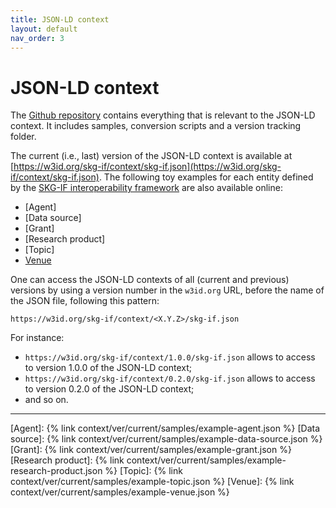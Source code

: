 ```yaml
---
title: JSON-LD context
layout: default
nav_order: 3
---
```


# JSON-LD context

The [Github repository](https://github.com/skg-if/context) contains everything that is relevant to the JSON-LD context.
It includes samples, conversion scripts and a version tracking folder.

The current (i.e., last) version of the JSON-LD context is available at [https://w3id.org/skg-if/context/skg-if.json](https://w3id.org/skg-if/context/skg-if.json). The following toy examples for each entity defined by the [SKG-IF interoperability framework](/interoperability-framework/) are also available online:

* [Agent]
* [Data source]
* [Grant]
* [Research product]
* [Topic]
* [Venue](docs/samples/example-venue.json)

One can access the JSON-LD contexts of all (current and previous) versions by using a version number in the `w3id.org` URL, before the name of the JSON file, following this pattern:

```
https://w3id.org/skg-if/context/<X.Y.Z>/skg-if.json
```

For instance:
* `https://w3id.org/skg-if/context/1.0.0/skg-if.json` allows to access to version 1.0.0 of the JSON-LD context;
* `https://w3id.org/skg-if/context/0.2.0/skg-if.json` allows to access to version 0.2.0 of the JSON-LD context;
* and so on.

----
[Agent]: {% link context/ver/current/samples/example-agent.json %}
[Data source]: {% link context/ver/current/samples/example-data-source.json %}
[Grant]: {% link context/ver/current/samples/example-grant.json %}
[Research product]: {% link context/ver/current/samples/example-research-product.json %}
[Topic]: {% link context/ver/current/samples/example-topic.json %}
[Venue]: {% link context/ver/current/samples/example-venue.json %}